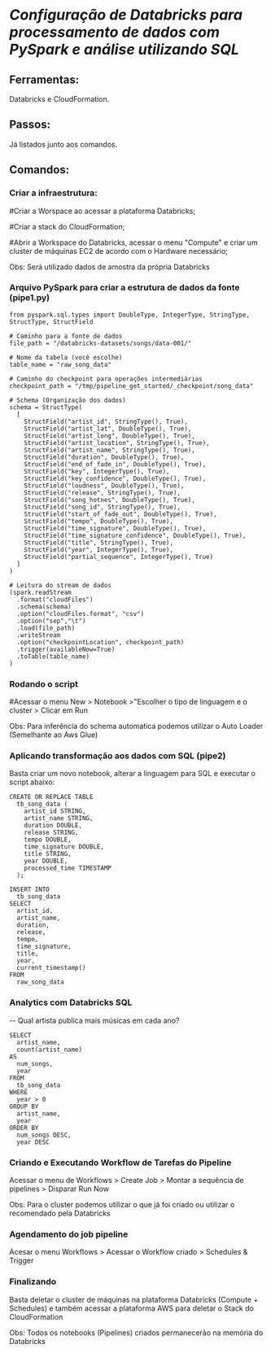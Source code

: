 # ***Configuração de Databricks para processamento de dados com PySpark e análise utilizando SQL***

## Ferramentas: 

Databricks e CloudFormation.

## Passos:

Já listados junto aos comandos.

## Comandos:

### Criar a infraestrutura:

#Criar a Worspace ao acessar a plataforma Databricks;

#Criar a stack do CloudFormation;

#Abrir a Workspace do Databricks, acessar o menu "Compute" e criar um cluster de máquinas EC2 de acordo com o Hardware necessário;

Obs: Será utilizado dados de amostra da própria Databricks

### Arquivo PySpark para criar a estrutura de dados da fonte (pipe1.py)
```
from pyspark.sql.types import DoubleType, IntegerType, StringType, StructType, StructField

# Caminho para a fonte de dados
file_path = "/databricks-datasets/songs/data-001/"

# Nome da tabela (você escolhe)
table_name = "raw_song_data"

# Caminho do checkpoint para operações intermediárias
checkpoint_path = "/tmp/pipeline_get_started/_checkpoint/song_data"

# Schema (Organização dos dados)
schema = StructType(
  [
    StructField("artist_id", StringType(), True),
    StructField("artist_lat", DoubleType(), True),
    StructField("artist_long", DoubleType(), True),
    StructField("artist_location", StringType(), True),
    StructField("artist_name", StringType(), True),
    StructField("duration", DoubleType(), True),
    StructField("end_of_fade_in", DoubleType(), True),
    StructField("key", IntegerType(), True),
    StructField("key_confidence", DoubleType(), True),
    StructField("loudness", DoubleType(), True),
    StructField("release", StringType(), True),
    StructField("song_hotnes", DoubleType(), True),
    StructField("song_id", StringType(), True),
    StructField("start_of_fade_out", DoubleType(), True),
    StructField("tempo", DoubleType(), True),
    StructField("time_signature", DoubleType(), True),
    StructField("time_signature_confidence", DoubleType(), True),
    StructField("title", StringType(), True),
    StructField("year", IntegerType(), True),
    StructField("partial_sequence", IntegerType(), True)
  ]
)

# Leitura do stream de dados
(spark.readStream
  .format("cloudFiles")
  .schema(schema)
  .option("cloudFiles.format", "csv")
  .option("sep","\t")
  .load(file_path)
  .writeStream
  .option("checkpointLocation", checkpoint_path)
  .trigger(availableNow=True)
  .toTable(table_name)
)

```
### Rodando o script

#Acessar o menu New > Notebook >"Escolher o tipo de linguagem e o cluster > Clicar em Run

Obs: Para inferência do schema automatica podemos utilizar o Auto Loader (Semelhante ao Aws Glue)



### Aplicando transformação aos dados com SQL (pipe2)

Basta criar um novo notebook, alterar a linguagem para SQL e executar o script abaixo:

```
CREATE OR REPLACE TABLE
  tb_song_data (
    artist_id STRING,
    artist_name STRING,
    duration DOUBLE,
    release STRING,
    tempo DOUBLE,
    time_signature DOUBLE,
    title STRING,
    year DOUBLE,
    processed_time TIMESTAMP
  );

INSERT INTO
  tb_song_data
SELECT
  artist_id,
  artist_name,
  duration,
  release,
  tempo,
  time_signature,
  title,
  year,
  current_timestamp()
FROM
  raw_song_data

```


### Analytics com Databricks SQL
-- Qual artista publica mais músicas em cada ano?

```
SELECT
  artist_name,
  count(artist_name)
AS
  num_songs,
  year
FROM
  tb_song_data
WHERE
  year > 0
GROUP BY
  artist_name,
  year
ORDER BY
  num_songs DESC,
  year DESC
```

### Criando e Executando Workflow de Tarefas do Pipeline

Acessar o menu de Workflows > Create Job > Montar a sequência de pipelines > Disparar Run Now

Obs: Para o cluster podemos utilizar o que já foi criado ou utilizar o recomendado pela Databricks

### Agendamento do job pipeline

Acesar o menu Workflows > Acessar o Workflow criado > Schedules & Trigger


### Finalizando

Basta deletar o cluster de máquinas na plataforma Databricks (Compute + Schedules) e também acessar a plataforma AWS para deletar o Stack do CloudFormation

Obs: Todos os notebooks (Pipelines) criados permanecerão na memória do Databricks









